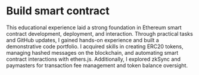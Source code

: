 # Build smart contract

This educational experience laid a strong foundation in Ethereum smart contract development, deployment, and interaction. Through practical tasks and GitHub updates, I gained hands-on experience and built a demonstrative code portfolio. I acquired skills in creating ERC20 tokens, managing hashed messages on the blockchain, and automating smart contract interactions with ethers.js. Additionally, I explored zkSync and paymasters for transaction fee management and token balance oversight.
